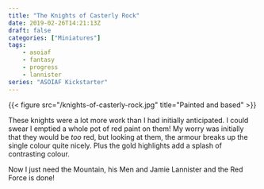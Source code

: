 ```yaml
---
title: "The Knights of Casterly Rock"
date: 2019-02-26T14:21:13Z
draft: false
categories: ["Miniatures"]
tags:
    - asoiaf
    - fantasy
    - progress
    - lannister
series: "ASOIAF Kickstarter"
---
```


{{< figure src="/knights-of-casterly-rock.jpg" title="Painted and based" >}}

These knights were a lot more work than I had initially anticipated. I could swear I emptied a whole pot of red paint on them! My worry was initially that they would be *too* red, but looking at them, the armour breaks up the single colour quite nicely. Plus the gold highlights add a splash of contrasting colour.

Now I just need the Mountain, his Men and Jamie Lannister and the Red Force is done!
